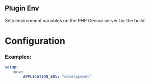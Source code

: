 Plugin Env
----------

Sets environment variables on the PHP Censor server for the build.

Configuration
=============

### Examples:

```yml
setup:
    env:
        APPLICATION_ENV: "development"
```
